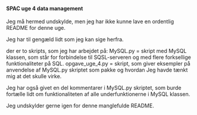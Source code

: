 #### SPAC uge 4 data management ####

Jeg må hermed undskylde, men jeg har ikke kunne lave en ordentlig README for denne uge. 

Jeg har til gengæld lidt som jeg kan sige herfra.

der er to skripts, som jeg har arbejdet på:
MySQL.py 		= skript med MySQL klassen, som står for forbindelse til SQSL-serveren og med flere forksellige funktionaliteter på SQL.
opgave_uge_4.py = skript, som giver eksempler på anvendelse af MySQL.py skriptet som pakke og hvordan Jeg havde tænkt mig at det skulle virke. 

Jeg har også givet en del kommentarer i MySQL.py skriptet, som burde fortælle lidt om funktionaliteten af alle underfunktionerne i MySQL klassen.

Jeg undskylder gerne igen for denne manglefulde README. 